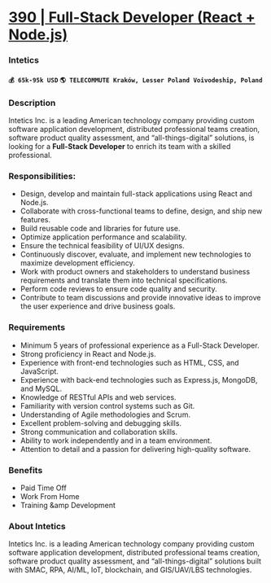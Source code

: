 # [390 | Full-Stack Developer (React + Node.js)](https://www.remotewlb.com/apply/390-full-stack-developer-react-node-js)  
### Intetics  
#### `💰 65k-95k USD` `🌎 TELECOMMUTE Kraków, Lesser Poland Voivodeship, Poland`  

### **Description**

Intetics Inc. is a leading American technology company providing custom software application development, distributed professional teams creation, software product quality assessment, and “all-things-digital” solutions, is looking for a **Full-Stack Developer** to enrich its team with a skilled professional.

### Responsibilities:

  * Design, develop and maintain full-stack applications using React and Node.js.
  * Collaborate with cross-functional teams to define, design, and ship new features.
  * Build reusable code and libraries for future use.
  * Optimize application performance and scalability.
  * Ensure the technical feasibility of UI/UX designs.
  * Continuously discover, evaluate, and implement new technologies to maximize development efficiency.
  * Work with product owners and stakeholders to understand business requirements and translate them into technical specifications.
  * Perform code reviews to ensure code quality and security.
  * Contribute to team discussions and provide innovative ideas to improve the user experience and drive business goals.

### **Requirements**

  * Minimum 5 years of professional experience as a Full-Stack Developer.
  * Strong proficiency in React and Node.js.
  * Experience with front-end technologies such as HTML, CSS, and JavaScript.
  * Experience with back-end technologies such as Express.js, MongoDB, and MySQL.
  * Knowledge of RESTful APIs and web services.
  * Familiarity with version control systems such as Git.
  * Understanding of Agile methodologies and Scrum.
  * Excellent problem-solving and debugging skills.
  * Strong communication and collaboration skills.
  * Ability to work independently and in a team environment.
  * Attention to detail and a passion for delivering high-quality software.

### **Benefits**

  * Paid Time Off
  * Work From Home
  * Training &amp Development

### **About Intetics**

Intetics Inc. is a leading American technology company providing custom software application development, distributed professional teams creation, software product quality assessment, and “all-things-digital” solutions built with SMAC, RPA, AI/ML, IoT, blockchain, and GIS/UAV/LBS technologies.

